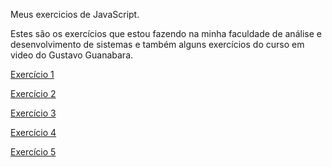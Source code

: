 Meus exercicios de JavaScript.

Estes são os exercícios que estou fazendo na minha faculdade de análise e desenvolvimento de sistemas e também alguns exercícios do curso em video do Gustavo Guanabara.

<a href="https://vitorvalentimsilva.github.io/JavaScript/Exercicio01/" target="_blank">Exercício 1</a>

<a href="https://vitorvalentimsilva.github.io/JavaScript/Exercicio02/" target="_blank">Exercício 2</a>

<a href="https://vitorvalentimsilva.github.io/JavaScript/Exercicio03/" target="_blank">Exercício 3</a>

<a href="https://vitorvalentimsilva.github.io/JavaScript/Exercicio04/" target="_blank">Exercício 4</a>

<a href="https://vitorvalentimsilva.github.io/JavaScript/Exercicio05/" target="_blank">Exercício 5</a>
